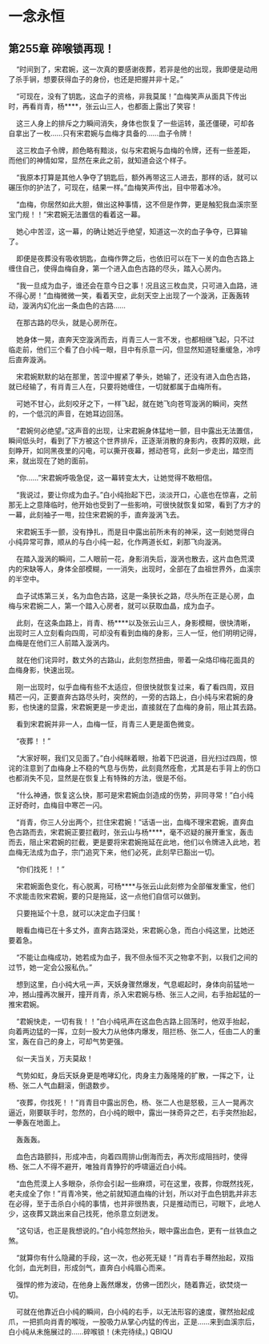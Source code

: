 # 一念永恒 
 ## 第255章 碎喉锁再现！
     “时间到了，宋君婉，这一次真的要感谢夜葬，若非是他的出现，我即便是动用了杀手锏，想要获得血子的身份，也还是把握并非十足。”

    “可现在，没有了钥匙，这血子的资格，非我莫属！”血梅笑声从面具下传出时，再看肖青，杨****，张云山三人，也都面上露出了笑容！

    这三人身上的排斥之力瞬间消失，身体也恢复了一些运转，虽还僵硬，可却各自拿出了一枚……只有宋君婉与血梅才具备的……血子令牌！

    这三枚血子令牌，颜色略有黯淡，似与宋君婉与血梅的令牌，还有一些差距，而他们的神情如常，显然在来此之前，就知道会这个样子。

    “我原本打算是其他人争夺了钥匙后，额外再带这三人进去，那样的话，就可以碾压你的护法了，可现在，结果一样。”血梅笑声传出，目中带着冰冷。

    “血梅，你居然如此大胆，做出这种事情，这不但是作弊，更是触犯我血溪宗至宝门规！！”宋君婉无法置信的看着这一幕。

    她心中苦涩，这一幕，的确让她近乎绝望，知道这一次的血子争夺，已算输了。

    即便是夜葬没有吸收钥匙，血梅作弊之后，也依旧可以在下一关的血色古路上缠住自己，使得血梅自身，第一个进入血色古路的尽头，踏入心房内。

    “我一旦成为血子，谁还会在意今日之事！况且这三枚血灵，只可进入血路，进不得心房！”血梅微微一笑，看着天空，此刻天空上出现了一个漩涡，正轰轰转动，漩涡内幻化出一条血色的古路……

    在那古路的尽头，就是心房所在。

    她身体一晃，直奔天空漩涡而去，肖青三人一言不发，也都相继飞起，只不过临走前，他们三个看了白小纯一眼，目中有杀意一闪，但显然知道轻重缓急，冷哼后直奔漩涡。

    宋君婉默默的站在那里，苦涩中握紧了拳头，她输了，还没有进入血色古路，就已经输了，有肖青三人在，只要将她缠住，一切就都属于血梅所有。

    可她不甘心，此刻咬牙之下，一样飞起，就在她飞向苍穹漩涡的瞬间，突然的，一个低沉的声音，在她耳边回荡。

    “君婉何必绝望。”这声音的出现，让宋君婉身体猛地一颤，目中露出无法置信，瞬间低头时，看到了下方被这个世界排斥，正逐渐消散的身影内，夜葬的双眼，此刻睁开，如同黑夜里的闪电，可以撕开夜幕，撼动苍穹，此刻一步走出，踏空而来，就出现在了她的面前。

    “你……”宋君婉呼吸急促，这一幕转变太大，让她觉得不敢相信。

    “我说过，要让你成为血子。”白小纯抬起下巴，淡淡开口，心底也在惊喜，之前那无上之意降临时，他开始也受到了一些影响，可很快就恢复如常，看到了方才的一幕，此刻袖子一甩，拉住宋君婉的手，直奔漩涡飞去。

    宋君婉玉手一颤，没有挣扎，而是目中露出前所未有的神采，这一刻她觉得白小纯异常可靠，顺从的与白小纯一起，化作两道长虹，刹那飞向漩涡。

    在踏入漩涡的瞬间，二人眼前一花，身影消失后，漩涡也散去，这片血色荒漠内的宋缺等人，身体全部模糊，一一消失，出现时，全部在了血祖世界外，血溪宗的半空中。

    血子试炼第三关，名为血色古路，这是一条狭长之路，尽头所在正是心房，血梅与宋君婉二人，第一个踏入心房者，就可以获取血晶，成为血子。

    此刻，在这条血路上，肖青、杨****以及张云山三人，身影模糊，很快清晰，出现时三人立刻看向四周，可却没有看到血梅的身影，三人一怔，他们明明记得，血梅是在他们三人前踏入漩涡内。

    就在他们诧异时，数丈外的古路山，此刻忽然扭曲，带着一朵烙印梅花面具的血梅身影，快速出现。

    刚一出现时，似乎血梅有些不太适应，但很快就恢复过来，看了看四周，双目精芒一闪，正要直奔古路尽头时，突然的，一旁的古路上，白小纯与宋君婉的身影，也快速的显露，宋君婉更是一步走出，直接就在了血梅的身前，阻止其去路。

    看到宋君婉并非一人，血梅一怔，肖青三人更是面色微变。

    “夜葬！！”

    “大家好啊，我们又见面了。”白小纯眯着眼，抬着下巴说道，目光扫过四周，惊诧的注意到了血梅身上不稳的气息与伤势，此刻竟然痊愈，尤其是右手背上的伤口也都消失不见，显然是在恢复上有特殊的方法，很是不俗。

    “什么神通，恢复这么快，那可是宋君婉血剑造成的伤势，非同寻常！”白小纯正好奇时，血梅目中寒芒一闪。

    “肖青，你三人分出两个，拦住宋君婉！”话语一出，血梅不理宋君婉，直奔血色古路而去，宋君婉正要拦截时，张云山与杨****，毫不迟疑的展开重宝，轰击而去，阻止宋君婉的拦截，更是要将宋君婉拖延在此地，他们以令牌进入此地，若血梅无法成为血子，宗门追究下来，他们必死，此刻早已豁出一切。

    “你们找死！！”

    宋君婉面色变化，有心脱离，可杨****与张云山此刻修为全部催发重宝，他们不求能击败宋君婉，要的只是拖延，这一点他们自信可以做到。

    只要拖延个十息，就可以决定血子归属！

    眼看血梅已在十多丈外，直奔古路深处，宋君婉心急，而白小纯这里，比她还要着急。

    “不能让血梅成功，她若成为血子，我不但永恒不灭之物拿不到，以我们之间的过节，她一定会公报私仇。”

    想到这里，白小纯大吼一声，天妖身骤然爆发，气息崛起时，身体向前猛地一冲，撼山撞再次展开，撞开肖青，杀入宋君婉与杨、张三人之间，右手抬起猛的一推宋君婉。

    “君婉快走，一切有我！！”白小纯吼声在这血色古路上回荡时，他双手抬起，向着两边猛的一挥，立刻一股大力从他体内爆发，阻拦杨、张二人，任由二人的重宝，轰在自己的身上，可却气势更强。

    似一夫当关，万夫莫敌！

    气势如虹，身后天妖身更是咆哮幻化，肉身主力轰隆隆的扩散，一挥之下，让杨、张二人气血翻滚，倒退数步。

    “夜葬，你找死！！”肖青目中露出厉色，杨、张二人也是怒极，三人一晃再次逼近，刚要联手时，忽然的，白小纯的眼中，露出一抹奇异之芒，右手突然抬起，一拳轰在地面上。

    轰轰轰。

    血色古路颤抖，形成冲击，向着四周排山倒海而去，再次形成阻挡时，使得杨、张二人不得不避开，唯独肖青狰狞的呼啸逼近白小纯。

    “血色荒漠上人多眼杂，杀你会引起一些麻烦，可在这里，夜葬，你既然找死，老夫成全了你！”肖青冷笑，他之前就知道血梅的计划，所以对于血色钥匙并非志在必得，至于击杀白小纯的事情，也并非很热衷，只是推动而已，可眼下，此地人少，这夜葬又跳出来自己找死，他杀意立刻迸发。

    “这句话，也正是我想说的。”白小纯忽然抬头，眼中露出血色，更有一丝铁血之煞。

    “就算你有什么隐藏的手段，这一次，也必死无疑！”肖青右手蓦然抬起，双指化剑，血光刺目，形成剑气，直奔白小纯眉心而来。

    强悍的修为波动，在他身上轰然爆发，仿佛一团烈火，随着靠近，欲焚烧一切。

    可就在他靠近白小纯的瞬间，白小纯的右手，以无法形容的速度，骤然抬起成爪，一把抓向肖青的喉咙，一股吸力从掌心内猛的传出，正是……来到血溪宗后，白小纯从未施展过的……碎喉锁！(未完待续。) 
QBIQU